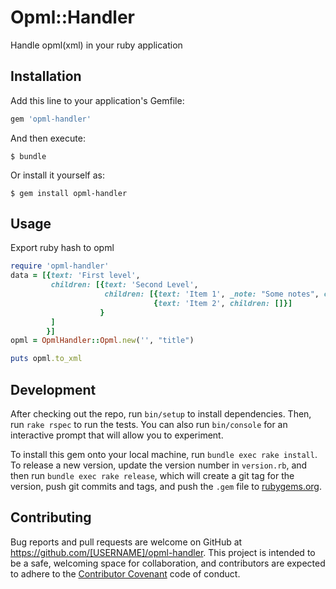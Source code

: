 # Opml::Handler

Handle opml(xml) in your ruby application

## Installation

Add this line to your application's Gemfile:

```ruby
gem 'opml-handler'
```

And then execute:

    $ bundle

Or install it yourself as:

    $ gem install opml-handler

## Usage

Export ruby hash to opml

```ruby
require 'opml-handler'
data = [{text: 'First level',
         children: [{text: 'Second Level',
                     children: [{text: 'Item 1', _note: "Some notes", children: []},
                                {text: 'Item 2', children: []}]
                    }
         ]
        }]
opml = OpmlHandler::Opml.new('', "title")

puts opml.to_xml
```

## Development

After checking out the repo, run `bin/setup` to install dependencies. Then, run `rake rspec` to run the tests. You can also run `bin/console` for an interactive prompt that will allow you to experiment.

To install this gem onto your local machine, run `bundle exec rake install`. To release a new version, update the version number in `version.rb`, and then run `bundle exec rake release`, which will create a git tag for the version, push git commits and tags, and push the `.gem` file to [rubygems.org](https://rubygems.org).

## Contributing

Bug reports and pull requests are welcome on GitHub at https://github.com/[USERNAME]/opml-handler. This project is intended to be a safe, welcoming space for collaboration, and contributors are expected to adhere to the [Contributor Covenant](contributor-covenant.org) code of conduct.

